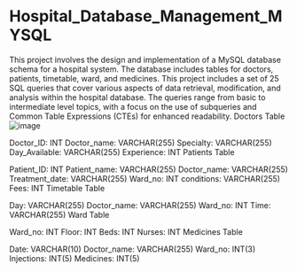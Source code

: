 # Hospital_Database_Management_MYSQL
This project involves the design and implementation of a MySQL database schema for a hospital system.
The database includes tables for doctors, patients, timetable, ward, and medicines.
This project includes a set of 25 SQL queries that cover various aspects of data retrieval, modification, and analysis within the hospital database.
The queries range from basic to intermediate level topics, with a focus on the use of subqueries and Common Table Expressions (CTEs) for enhanced readability.
Doctors Table
![image](https://github.com/manishwai/Hospital_Database_Management_MYSQL/assets/110285234/f02cfcdd-1a67-4fee-9c47-d8e70b3701b6)


Doctor_ID: INT
Doctor_name: VARCHAR(255)
Specialty: VARCHAR(255)
Day_Available: VARCHAR(255)
Experience: INT
Patients Table

Patient_ID: INT
Patient_name: VARCHAR(255)
Doctor_name: VARCHAR(255)
Treatment_date: VARCHAR(255)
Ward_no: INT
conditions: VARCHAR(255)
Fees: INT
Timetable Table

Day: VARCHAR(255)
Doctor_name: VARCHAR(255)
Ward_no: INT
Time: VARCHAR(255)
Ward Table

Ward_no: INT
Floor: INT
Beds: INT
Nurses: INT
Medicines Table

Date: VARCHAR(10)
Doctor_name: VARCHAR(255)
Ward_no: INT(3)
Injections: INT(5)
Medicines: INT(5)
